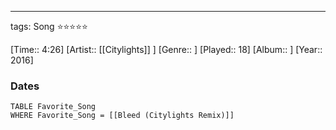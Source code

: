 ---
tags: Song ⭐⭐⭐⭐⭐ 

[Time:: 4:26]
[Artist:: [[Citylights]] ]
[Genre:: ]
[Played:: 18]
[Album:: ]
[Year:: 2016]
### Dates
````dataview
TABLE Favorite_Song
WHERE Favorite_Song = [[Bleed (Citylights Remix)]]
````